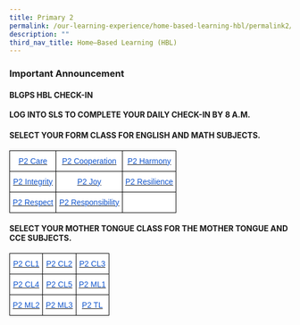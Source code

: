 ```yaml
---
title: Primary 2
permalink: /our-learning-experience/home-based-learning-hbl/permalink2/
description: ""
third_nav_title: Home–Based Learning (HBL)
---
```

### Important&nbsp;Announcement


#### BLGPS HBL CHECK-IN

**LOG INTO SLS TO COMPLETE YOUR DAILY CHECK-IN BY 8 A.M.**

#### SELECT YOUR FORM CLASS FOR&nbsp;ENGLISH AND MATH SUBJECTS.

<style type="text/css">
.tg  {border-collapse:collapse;border-spacing:0;}
.tg td{border-color:black;border-style:solid;border-width:1px;font-family:Arial, sans-serif;font-size:14px;
  overflow:hidden;padding:10px 5px;word-break:normal;}
.tg th{border-color:black;border-style:solid;border-width:1px;font-family:Arial, sans-serif;font-size:14px;
  font-weight:normal;overflow:hidden;padding:10px 5px;word-break:normal;}
.tg .tg-db9x{background-color:#FFF;color:#15C;text-align:center;text-decoration:underline;vertical-align:top}
.tg .tg-ktyi{background-color:#FFF;text-align:left;vertical-align:top}
</style>
<table class="tg">
<thead>
  <tr>
    <th class="tg-db9x"><a href="https://docs.google.com/document/d/1eKYYXKTMzn9UCftt2tI0vSa73STWje2L/edit"><span style="color:#15C;background-color:transparent">P2 Care</span></a></th>
    <th class="tg-db9x"><a href="https://docs.google.com/document/d/1WtL5cdENwiJNIO-Wy9sHHbzhLaOZPBg4/edit"><span style="color:#15C;background-color:transparent">P2 Cooperation</span></a></th>
    <th class="tg-db9x"><a href="https://docs.google.com/document/d/1hzhALhocrO2mNX9BvO6ByCdJH3mWWCaa/edit"><span style="color:#15C;background-color:transparent">P2 Harmony</span></a></th>
  </tr>
</thead>
<tbody>
  <tr>
    <td class="tg-db9x"><a href="https://docs.google.com/document/d/1LVVV_qmuARE_EuToK_r2urVGIKS50YZI/edit?usp=sharing&amp;ouid=105417872371350287373&amp;rtpof=true&amp;sd=true"><span style="color:#15C;background-color:transparent">P2 Integrity</span></a></td>
    <td class="tg-db9x"><a href="https://docs.google.com/document/d/1llI5j4P3_IpH86WvjZuXNSkAx7mr1qWo/edit?usp=sharing&amp;ouid=105417872371350287373&amp;rtpof=true&amp;sd=true"><span style="color:#15C;background-color:transparent">P2 Joy</span></a></td>
    <td class="tg-db9x"><a href="https://docs.google.com/document/d/1kJMX6fC-0MjesFo1XyAj4Mq95YGpm55l/edit#heading=h.gjdgxs"><span style="color:#15C;background-color:transparent">P2 Resilience</span></a></td>
  </tr>
  <tr>
    <td class="tg-db9x"><a href="https://docs.google.com/document/d/1UoLBOptAGUFhgZGUZzUTQOYH9T2Pe8Ok/edit"><span style="color:#15C;background-color:transparent">P2 Respect</span></a></td>
    <td class="tg-db9x"><a href="https://docs.google.com/document/d/1EZj6DuxHlYXx0jU81YTd-LP5_LKD4aiW/edit?usp=sharing&amp;ouid=105417872371350287373&amp;rtpof=true&amp;sd=true"><span style="color:#15C;background-color:transparent">P2 Responsibility</span></a></td>
    <td class="tg-ktyi"></td>
  </tr>
</tbody>
</table>

#### SELECT YOUR MOTHER TONGUE CLASS FOR THE MOTHER TONGUE AND CCE SUBJECTS.

<style type="text/css">
.tg  {border-collapse:collapse;border-spacing:0;}
.tg td{border-color:black;border-style:solid;border-width:1px;font-family:Arial, sans-serif;font-size:14px;
  overflow:hidden;padding:10px 5px;word-break:normal;}
.tg th{border-color:black;border-style:solid;border-width:1px;font-family:Arial, sans-serif;font-size:14px;
  font-weight:normal;overflow:hidden;padding:10px 5px;word-break:normal;}
.tg .tg-db9x{background-color:#FFF;color:#15C;text-align:center;text-decoration:underline;vertical-align:top}
</style>
<table class="tg">
<thead>
  <tr>
    <th class="tg-db9x"><a href="https://docs.google.com/document/d/1NuMPWV3yXdbhS_oWSKUi-ed6dQDGwaCH5np-X8gPD4M/edit"><span style="color:#15C;background-color:transparent">P2 CL1</span></a></th>
    <th class="tg-db9x"><a href="https://docs.google.com/document/d/1rM1UMctReLaLYXoCrFBsHUTzvSI2ObF1/edit"><span style="color:#15C;background-color:transparent">P2 CL2</span></a></th>
    <th class="tg-db9x"><a href="https://docs.google.com/document/d/17UQXiea8YumcaVUwzfeYz8U1E_tLzR5k/edit?usp=sharing&amp;ouid=105417872371350287373&amp;rtpof=true&amp;sd=true"><span style="color:#15C;background-color:transparent">P2 CL3</span></a></th>
  </tr>
</thead>
<tbody>
  <tr>
    <td class="tg-db9x"><a href="https://docs.google.com/document/d/18iWVuYLLdlYLjZWBv1stWFMp5n8YRga7/edit"><span style="color:#15C;background-color:transparent">P2 CL4</span></a></td>
    <td class="tg-db9x"><a href="https://docs.google.com/document/d/1P5Q94bTzoamYaAW5Y_XoBhaYXyajSgb9/edit?usp=sharing&amp;ouid=105417872371350287373&amp;rtpof=true&amp;sd=true"><span style="color:#15C;background-color:transparent">P2 CL5</span></a></td>
    <td class="tg-db9x"><a href="https://docs.google.com/document/d/1-j7pkGOMfIlGWJ3hIyXuXULugjGWhkyN/edit"><span style="color:#15C;background-color:transparent">P2 ML1</span></a></td>
  </tr>
  <tr>
    <td class="tg-db9x"><a href="https://docs.google.com/document/d/1_Jyn8bYjHANEs_sC4PyPx0xlFWSJ5yL9/edit?usp=sharing&amp;ouid=105417872371350287373&amp;rtpof=true&amp;sd=true"><span style="color:#15C;background-color:transparent">P2 ML2</span></a></td>
    <td class="tg-db9x"><a href="https://docs.google.com/document/d/1M0mGLKvCcylHtxSeCCX7eW7AharwUFrK/edit"><span style="color:#15C;background-color:transparent">P2 ML3</span></a></td>
    <td class="tg-db9x"><a href="https://docs.google.com/document/d/1QL0R9PEHFdo_xp98kGYpNYLOeLMqeVKtFloviSKaXf4/edit"><span style="color:#15C;background-color:transparent">P2 TL</span></a></td>
  </tr>
</tbody>
</table>